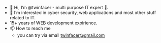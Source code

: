 - 👋 Hi, I’m @twinfacer - multi purpose IT expert 🤖.
- 👀 I’m interested in cyber security, web applications and most other stuff related to IT.
- 15+ years of WEB development expirience.
- 📫 How to reach me
  - you can try via email twinfacer@gmail.com   
